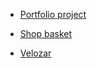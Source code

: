 - [Portfolio project](https://sl101.github.io/TEL-RAN_REACT-hw)

- [Shop basket](https://sl101.github.io/TelRan-shopbasket)

- [Velozar](https://sl101.github.io/TelRan-velozar)

